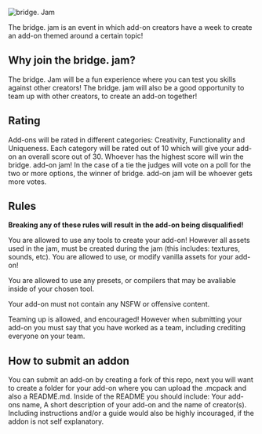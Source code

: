 ![bridge. Jam](https://user-images.githubusercontent.com/69014593/139026488-7f6d68cf-bbac-48dd-a4a5-081cda7b7d77.png)


The bridge. jam is an event in which add-on creators have a week to create an add-on themed around a certain topic!

## Why join the bridge. jam?

The bridge. Jam will be a fun experience where you can test you skills against other creators! The bridge. jam will also be a good opportunity to team up with other creators, to create an add-on together!

## Rating

Add-ons will be rated in different categories: Creativity, Functionality and Uniqueness. Each category will be rated out of 10 which will give your add-on an overall score out of 30. Whoever has the highest score will win the bridge. add-on jam! In the case of a tie the judges will vote on a poll for the two or more options, the winner of bridge. add-on jam will be whoever gets more votes.

## Rules

**Breaking any of these rules will result in the add-on being disqualified!**

You are allowed to use any tools to create your add-on! However all assets used in the jam, must be created during the jam (this includes: textures, sounds, etc). You are allowed to use, or modify vanilla assets for your add-on!

You are allowed to use any presets, or compilers that may be avaliable inside of your chosen tool.

Your add-on must not contain any NSFW or offensive content.

Teaming up is allowed, and encouraged! However when submitting your add-on you must say that you have worked as a team, including crediting everyone on your team.

## How to submit an addon

You can submit an add-on by creating a fork of this repo, next you will want to create a folder for your add-on where you can upload the .mcpack and also a README.md. Inside of the README you should include: Your add-ons name, A short description of your add-on and the name of creator(s). Including instructions and/or a guide would also be highly incouraged, if the addon is not self explanatory.
